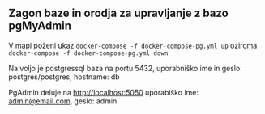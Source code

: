 ## Zagon baze in orodja za upravljanje z bazo pgMyAdmin
V mapi poženi ukaz ```docker-compose -f docker-compose-pg.yml up``` oziroma ```docker-compose -f docker-compose-pg.yml down``` 

Na voljo je postgressql baza na portu 5432, uporabniško ime in geslo: postgres/postgres, hostname: db

PgAdmin deluje na [http://localhost:5050](http://localhost:5050) uporabiško ime: admin@email.com, geslo: admin 

